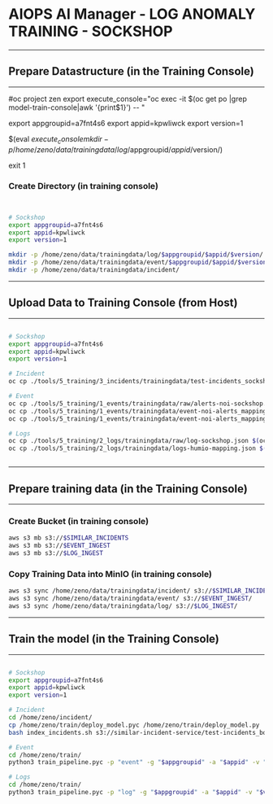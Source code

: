 # AIOPS AI Manager - LOG ANOMALY TRAINING - SOCKSHOP



----------------------------------------------------------------------------------------------------------------------------------------------------------
## Prepare Datastructure (in the Training Console)
----------------------------------------------------------------------------------------------------------------------------------------------------------



#oc project zen
export execute_console="oc exec -it $(oc get po |grep model-train-console|awk '{print$1}') -- "

export appgroupid=a7fnt4s6
export appid=kpwliwck
export version=1

$(eval $execute_console mkdir -p /home/zeno/data/trainingdata/log/$appgroupid/$appid/$version/)




exit 1

### Create Directory (in training console)

```bash


# Sockshop
export appgroupid=a7fnt4s6
export appid=kpwliwck
export version=1

mkdir -p /home/zeno/data/trainingdata/log/$appgroupid/$appid/$version/
mkdir -p /home/zeno/data/trainingdata/event/$appgroupid/$appid/$version/raw
mkdir -p /home/zeno/data/trainingdata/incident/

```


----------------------------------------------------------------------------------------------------------------------------------------------------------
## Upload Data to Training Console (from Host)
----------------------------------------------------------------------------------------------------------------------------------------------------------

```bash

# Sockshop
export appgroupid=a7fnt4s6
export appid=kpwliwck
export version=1

# Incident
oc cp ./tools/5_training/3_incidents/trainingdata/test-incidents_sockshop.json $(oc get po |grep model-train-console|awk '{print $1}'):/home/zeno/data/trainingdata/incident/test-incidents_sockshop.json

# Event
oc cp ./tools/5_training/1_events/trainingdata/raw/alerts-noi-sockshop.json $(oc get po |grep model-train-console|awk '{print $1}'):/home/zeno/data/trainingdata/event/$appgroupid/$appid/$version/raw/noi-alerts.json
oc cp ./tools/5_training/1_events/trainingdata/event-noi-alerts_mapping.json $(oc get po |grep model-train-console|awk '{print $1}'):/home/zeno/data/trainingdata/event/$appgroupid/$appid/$version/mapping.json
oc cp ./tools/5_training/1_events/trainingdata/event-noi-alerts_mapping.json $(oc get po |grep model-train-console|awk '{print $1}'):/home/zeno/train/ingest_configs/event/$appgroupid-$appid-ingest_conf.json

# Logs
oc cp ./tools/5_training/2_logs/trainingdata/raw/log-sockshop.json $(oc get po |grep model-train-console|awk '{print $1}'):/home/zeno/data/trainingdata/log/$appgroupid/$appid/$version/
oc cp ./tools/5_training/2_logs/trainingdata/logs-humio-mapping.json $(oc get po |grep model-train-console|awk '{print $1}'):/home/zeno/train/ingest_configs/log/$appgroupid-$appid-ingest_conf.json



```



----------------------------------------------------------------------------------------------------------------------------------------------------------
## Prepare training data (in the Training Console)
----------------------------------------------------------------------------------------------------------------------------------------------------------


### Create Bucket (in training console)

```bash
aws s3 mb s3://$SIMILAR_INCIDENTS
aws s3 mb s3://$EVENT_INGEST
aws s3 mb s3://$LOG_INGEST
```

### Copy Training Data into MinIO (in training console)

```bash
aws s3 sync /home/zeno/data/trainingdata/incident/ s3://$SIMILAR_INCIDENTS/
aws s3 sync /home/zeno/data/trainingdata/event/ s3://$EVENT_INGEST/
aws s3 sync /home/zeno/data/trainingdata/log/ s3://$LOG_INGEST/


```



----------------------------------------------------------------------------------------------------------------------------------------------------------
## Train the model  (in the Training Console)
----------------------------------------------------------------------------------------------------------------------------------------------------------


```bash

# Sockshop
export appgroupid=a7fnt4s6
export appid=kpwliwck
export version=1

# Incident
cd /home/zeno/incident/
cp /home/zeno/train/deploy_model.pyc /home/zeno/train/deploy_model.py
bash index_incidents.sh s3://similar-incident-service/test-incidents_bookinfo.json $appgroupid $appid

# Event
cd /home/zeno/train/
python3 train_pipeline.pyc -p "event" -g "$appgroupid" -a "$appid" -v "$version"

# Logs
cd /home/zeno/train/
python3 train_pipeline.pyc -p "log" -g "$appgroupid" -a "$appid" -v "$version"

```











